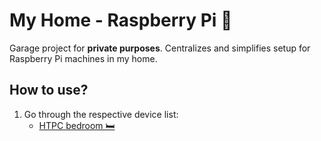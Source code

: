 # My Home - Raspberry Pi 🥧

Garage project for **private purposes**.
Centralizes and simplifies setup for Raspberry Pi machines in my home.


## How to use?

1. Go through the respective device list:
	* [HTPC bedroom 🛏️](./htpc_bedroom/README.md)
